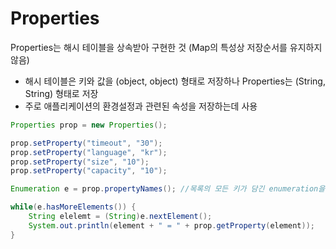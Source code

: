 # Properties

Properties는 해시 테이블을 상속받아 구현한 것 (Map의 특성상 저장순서를 유지하지 않음)
* 해시 테이블은 키와 값을 (object, object) 형태로 저장하나 Properties는 (String, String) 형태로 저장
* 주로 애플리케이션의 환경설정과 관련된 속성을 저장하는데 사용

```java
Properties prop = new Properties();

prop.setProperty("timeout", "30");
prop.setProperty("language", "kr");
prop.setProperty("size", "10");
prop.setProperty("capacity", "10");

Enumeration e = prop.propertyNames(); //목록의 모든 키가 담긴 enumeration을 반환

while(e.hasMoreElements()) {
    String elelemt = (String)e.nextElement();
    System.out.println(element + " = " + prop.getProperty(element));
}
```

